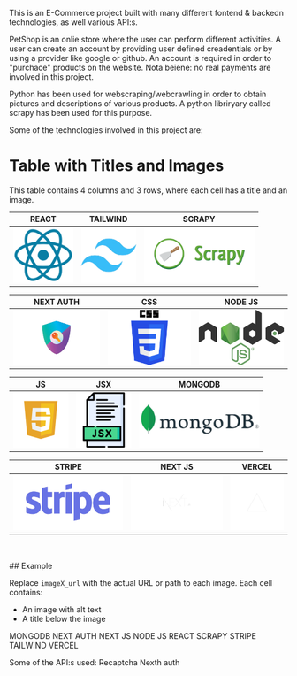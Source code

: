 This is an E-Commerce project built with many different fontend & backedn technologies, as well various API:s.

PetShop is an onlie store where the user can perform different activities. A user can create an account by providing user defined creadentials or by using a provider like google or github. An account is required in order to "purchace" products on the website. Nota beiene: no real payments are involved in this project. 


Python has been used for webscraping/webcrawling in order to obtain pictures and descriptions of various products. A python libriryary called scrapy has been used for this purpose. 

Some of the technologies involved in this project are:


# Table with Titles and Images

This table contains 4 columns and 3 rows, where each cell has a title and an image.



|                  REACT                   |                  TAILWIND                   |                    SCRAPY                  |
| :-------------------------------------: | :--------------------------------------: | :-------------------------------------: |
| <img src="./readme/react.png" height="100px"> | <img src="./readme/tailwind.png" height="100px"> | <img src="./readme/scrapy.png" height="100px"> |

|                  NEXT AUTH                   |                   CSS                    |                    NODE JS                 |
| :-------------------------------------------: | :------------------------------------: | :-------------------------------------: |
| <img src="./readme/auth.png" height="100px"> | <img src="./readme/css.png" height="100px"> | <img src="./readme/node.png" height="100px"> |

|                  JS                   |                   JSX                    |                    MONGODB                 |
| :-------------------------------------------: | :------------------------------------: | :-------------------------------------: |
| <img src="./readme/js.png" height="100px"> | <img src="./readme/jsx.png" height="100px"> | <img src="./readme/mongo.png" height="100px"> |


|                  STRIPE                   |                   NEXT JS                    |                    VERCEL                 |
| :-------------------------------------------: | :------------------------------------: | :-------------------------------------: |
| <img src="./readme/stripe.png" height="100px"> | <img src="./readme/next.png" height="100px"> | <img src="./readme/vercel.png" height="100px"> |

<br>

<br>
## Example

Replace `imageX_url` with the actual URL or path to each image. Each cell contains:
- An image with alt text
- A title below the image



MONGODB
NEXT AUTH
NEXT JS
NODE JS
REACT
SCRAPY
STRIPE
TAILWIND
VERCEL

Some of the API:s used:
Recaptcha
Nexth auth
